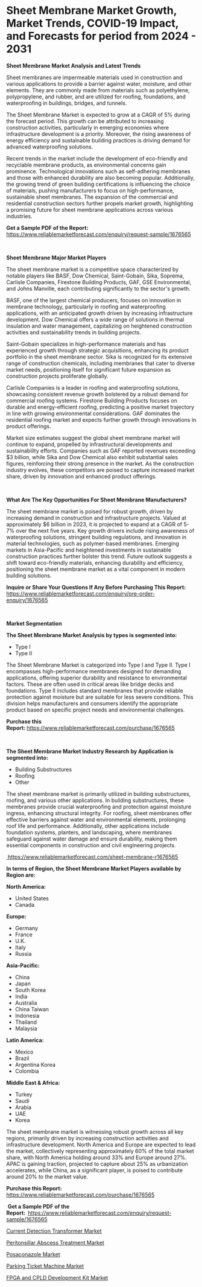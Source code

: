 <p><h1>Sheet Membrane Market Growth, Market Trends, COVID-19 Impact, and Forecasts for period from 2024 - 2031</h1></p><p><strong>Sheet Membrane Market Analysis and Latest Trends</strong></p>
<p><p>Sheet membranes are impermeable materials used in construction and various applications to provide a barrier against water, moisture, and other elements. They are commonly made from materials such as polyethylene, polypropylene, and rubber, and are utilized for roofing, foundations, and waterproofing in buildings, bridges, and tunnels.</p><p>The Sheet Membrane Market is expected to grow at a CAGR of 5% during the forecast period. This growth can be attributed to increasing construction activities, particularly in emerging economies where infrastructure development is a priority. Moreover, the rising awareness of energy efficiency and sustainable building practices is driving demand for advanced waterproofing solutions.</p><p>Recent trends in the market include the development of eco-friendly and recyclable membrane products, as environmental concerns gain prominence. Technological innovations such as self-adhering membranes and those with enhanced durability are also becoming popular. Additionally, the growing trend of green building certifications is influencing the choice of materials, pushing manufacturers to focus on high-performance, sustainable sheet membranes. The expansion of the commercial and residential construction sectors further propels market growth, highlighting a promising future for sheet membrane applications across various industries.</p></p>
<p><strong>Get a Sample PDF of the Report:&nbsp;</strong> <a href="https://www.reliablemarketforecast.com/enquiry/request-sample/1676565?utm_campaign=1130&utm_medium=2&utm_source=Github&utm_content=ia&utm_term=03102024&utm_id=sheet-membrane">https://www.reliablemarketforecast.com/enquiry/request-sample/1676565</a></p>
<p>&nbsp;</p>
<p><strong>Sheet Membrane Major Market Players</strong></p>
<p><p>The sheet membrane market is a competitive space characterized by notable players like BASF, Dow Chemical, Saint-Gobain, Sika, Soprema, Carlisle Companies, Firestone Building Products, GAF, GSE Environmental, and Johns Manville, each contributing significantly to the sector's growth.</p><p>BASF, one of the largest chemical producers, focuses on innovation in membrane technology, particularly in roofing and waterproofing applications, with an anticipated growth driven by increasing infrastructure development. Dow Chemical offers a wide range of solutions in thermal insulation and water management, capitalizing on heightened construction activities and sustainability trends in building projects.</p><p>Saint-Gobain specializes in high-performance materials and has experienced growth through strategic acquisitions, enhancing its product portfolio in the sheet membrane sector. Sika is recognized for its extensive range of construction chemicals, including membranes that cater to diverse market needs, positioning itself for significant future expansion as construction projects proliferate globally.</p><p>Carlisle Companies is a leader in roofing and waterproofing solutions, showcasing consistent revenue growth bolstered by a robust demand for commercial roofing systems. Firestone Building Products focuses on durable and energy-efficient roofing, predicting a positive market trajectory in line with growing environmental considerations. GAF dominates the residential roofing market and expects further growth through innovations in product offerings.</p><p>Market size estimates suggest the global sheet membrane market will continue to expand, propelled by infrastructural developments and sustainability efforts. Companies such as GAF reported revenues exceeding $3 billion, while Sika and Dow Chemical also exhibit substantial sales figures, reinforcing their strong presence in the market. As the construction industry evolves, these competitors are poised to capture increased market share, driven by innovation and enhanced product offerings.</p></p>
<p>&nbsp;</p>
<p><strong>What Are The Key Opportunities For Sheet Membrane Manufacturers?</strong></p>
<p><p>The sheet membrane market is poised for robust growth, driven by increasing demand in construction and infrastructure projects. Valued at approximately $6 billion in 2023, it is projected to expand at a CAGR of 5-7% over the next five years. Key growth drivers include rising awareness of waterproofing solutions, stringent building regulations, and innovation in material technologies, such as polymer-based membranes. Emerging markets in Asia-Pacific and heightened investments in sustainable construction practices further bolster this trend. Future outlook suggests a shift toward eco-friendly materials, enhancing durability and efficiency, positioning the sheet membrane market as a vital component in modern building solutions.</p></p>
<p><strong>Inquire or Share Your Questions If Any Before Purchasing This Report:</strong> <a href="https://www.reliablemarketforecast.com/enquiry/pre-order-enquiry/1676565?utm_campaign=1130&utm_medium=2&utm_source=Github&utm_content=ia&utm_term=03102024&utm_id=sheet-membrane">https://www.reliablemarketforecast.com/enquiry/pre-order-enquiry/1676565</a></p>
<p>&nbsp;</p>
<p><strong>Market Segmentation</strong></p>
<p><strong>The Sheet Membrane Market Analysis by types is segmented into:</strong></p>
<p><ul><li>Type I</li><li>Type II</li></ul></p>
<p><p>The Sheet Membrane Market is categorized into Type I and Type II. Type I encompasses high-performance membranes designed for demanding applications, offering superior durability and resistance to environmental factors. These are often used in critical areas like bridge decks and foundations. Type II includes standard membranes that provide reliable protection against moisture but are suitable for less severe conditions. This division helps manufacturers and consumers identify the appropriate product based on specific project needs and environmental challenges.</p></p>
<p><strong>Purchase this Report:&nbsp;</strong><a href="https://www.reliablemarketforecast.com/purchase/1676565?utm_campaign=1130&utm_medium=2&utm_source=Github&utm_content=ia&utm_term=03102024&utm_id=sheet-membrane">https://www.reliablemarketforecast.com/purchase/1676565</a></p>
<p>&nbsp;</p>
<p><strong>The Sheet Membrane Market Industry Research by Application is segmented into:</strong></p>
<p><ul><li>Building Substructures</li><li>Roofing</li><li>Other</li></ul></p>
<p><p>The sheet membrane market is primarily utilized in building substructures, roofing, and various other applications. In building substructures, these membranes provide crucial waterproofing and protection against moisture ingress, enhancing structural integrity. For roofing, sheet membranes offer effective barriers against water and environmental elements, prolonging roof life and performance. Additionally, other applications include foundation systems, planters, and landscaping, where membranes safeguard against water damage and ensure durability, making them essential components in construction and civil engineering projects.</p></p>
<p><a href="https://www.reliablemarketforecast.com/sheet-membrane-r1676565?utm_campaign=1130&utm_medium=2&utm_source=Github&utm_content=ia&utm_term=03102024&utm_id=sheet-membrane">&nbsp;https://www.reliablemarketforecast.com/sheet-membrane-r1676565</a></p>
<p><strong>In terms of Region, the Sheet Membrane Market Players available by Region are:</strong></p>
<p>
    <p> <strong> North America: </strong>
        <ul>
            <li>United States</li>
            <li>Canada</li>
        </ul>
        </p> 
    <p> <strong> Europe: </strong>
        <ul>
            <li>Germany</li>
            <li>France</li>
            <li>U.K.</li>
            <li>Italy</li>
            <li>Russia</li>
        </ul>
        </p> 
    <p> <strong> Asia-Pacific: </strong>
        <ul>
            <li>China</li>
            <li>Japan</li>
            <li>South Korea</li>
            <li>India</li>
            <li>Australia</li>
            <li>China Taiwan</li>
            <li>Indonesia</li>
            <li>Thailand</li>
            <li>Malaysia</li>
        </ul>
        </p> 
    <p> <strong> Latin America: </strong>
        <ul>
            <li>Mexico</li>
            <li>Brazil</li>
            <li>Argentina Korea</li>
            <li>Colombia</li>
        </ul>
        </p> 
    <p> <strong> Middle East & Africa: </strong>
        <ul>
            <li>Turkey</li>
            <li>Saudi</li>
            <li>Arabia</li>
            <li>UAE</li>
            <li>Korea</li>
        </ul>
    </p>
    </p>
<p><p>The sheet membrane market is witnessing robust growth across all key regions, primarily driven by increasing construction activities and infrastructure development. North America and Europe are expected to lead the market, collectively representing approximately 60% of the total market share, with North America holding around 33% and Europe around 27%. APAC is gaining traction, projected to capture about 25% as urbanization accelerates, while China, as a significant player, is poised to contribute around 20% to the market value.</p></p>
<p><strong>Purchase this Report: </strong><a href="https://www.reliablemarketforecast.com/purchase/1676565?utm_campaign=1130&utm_medium=2&utm_source=Github&utm_content=ia&utm_term=03102024&utm_id=sheet-membrane">https://www.reliablemarketforecast.com/purchase/1676565</a></p>
<p>&nbsp;<strong>Get a Sample PDF of the Report:&nbsp;&nbsp;</strong><a href="https://www.reliablemarketforecast.com/enquiry/request-sample/1676565?utm_campaign=1130&utm_medium=2&utm_source=Github&utm_content=ia&utm_term=03102024&utm_id=sheet-membrane">https://www.reliablemarketforecast.com/enquiry/request-sample/1676565</a></p>
<p><strong></strong></p>
<p><p><a href="https://issuu.com/reportprime-2/docs/current-detection-transformer-marke_26e96f83dde860?utm_campaign=1130&utm_medium=2&utm_source=Github&utm_content=ia&utm_term=03102024&utm_id=sheet-membrane">Current Detection Transformer Market</a></p><p><a href="https://www.linkedin.com/pulse/global-peritonsillar-abscess-treatment-market-size-expected-kwvwe?utm_campaign=1130&utm_medium=2&utm_source=Github&utm_content=ia&utm_term=03102024&utm_id=sheet-membrane">Peritonsillar Abscess Treatment Market</a></p><p><a href="https://www.linkedin.com/pulse/global-posaconazole-industry-analysis-report-market-size-share-3zsqf?utm_campaign=1130&utm_medium=2&utm_source=Github&utm_content=ia&utm_term=03102024&utm_id=sheet-membrane">Posaconazole Market</a></p><p><a href="https://www.linkedin.com/pulse/driving-market-forces-parking-ticket-machine-trends-future-forecasts-znstf?utm_campaign=1130&utm_medium=2&utm_source=Github&utm_content=ia&utm_term=03102024&utm_id=sheet-membrane">Parking Ticket Machine Market</a></p><p><a href="https://issuu.com/reportprime-2/docs/fpga-and-cpld-development-kit-marke_4c0c21895aa396?utm_campaign=1130&utm_medium=2&utm_source=Github&utm_content=ia&utm_term=03102024&utm_id=sheet-membrane">FPGA and CPLD Development Kit Market</a></p></p>